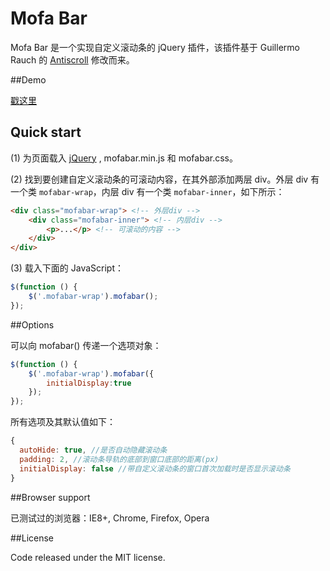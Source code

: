 Mofa Bar
========

Mofa Bar 是一个实现自定义滚动条的 jQuery 插件，该插件基于 Guillermo Rauch 的 [Antiscroll](https://github.com/LearnBoost/antiscroll) 修改而来。

##Demo

[戳这里](http://0q0.github.io/mofa-bar)

## Quick start

(1) 为页面载入 [jQuery](http://jquery.com/) , mofabar.min.js 和 mofabar.css。

(2) 找到要创建自定义滚动条的可滚动内容，在其外部添加两层 div。外层 div 有一个类 `mofabar-wrap`，内层 div 有一个类 `mofabar-inner`，如下所示：
```HTML
<div class="mofabar-wrap"> <!-- 外层div -->
    <div class="mofabar-inner"> <!-- 内层div -->
        <p>...</p> <!-- 可滚动的内容 -->
    </div>
</div>
```

(3) 载入下面的 JavaScript：
```JavaScript
$(function () {
    $('.mofabar-wrap').mofabar();  
});
```

##Options

可以向 mofabar() 传递一个选项对象：
```JavaScript
$(function () {
    $('.mofabar-wrap').mofabar({
        initialDisplay:true
    });  
});
```

所有选项及其默认值如下：
```JavaScript
{
  autoHide: true, //是否自动隐藏滚动条
  padding: 2, //滚动条导轨的底部到窗口底部的距离(px)
  initialDisplay: false //带自定义滚动条的窗口首次加载时是否显示滚动条
}
```

##Browser support

已测试过的浏览器：IE8+, Chrome, Firefox, Opera

##License

Code released under the MIT license.
